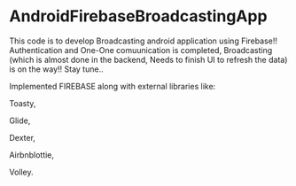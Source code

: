 # AndroidFirebaseBroadcastingApp
This code is to develop Broadcasting android application using Firebase!! Authentication and One-One comuunication is completed, Broadcasting (which is almost done in the backend, Needs to finish UI to refresh the data) is on the way!! Stay tune..

Implemented FIREBASE along with 
external libraries like: 


Toasty, 

Glide, 

Dexter,

Airbnblottie,

Volley.
